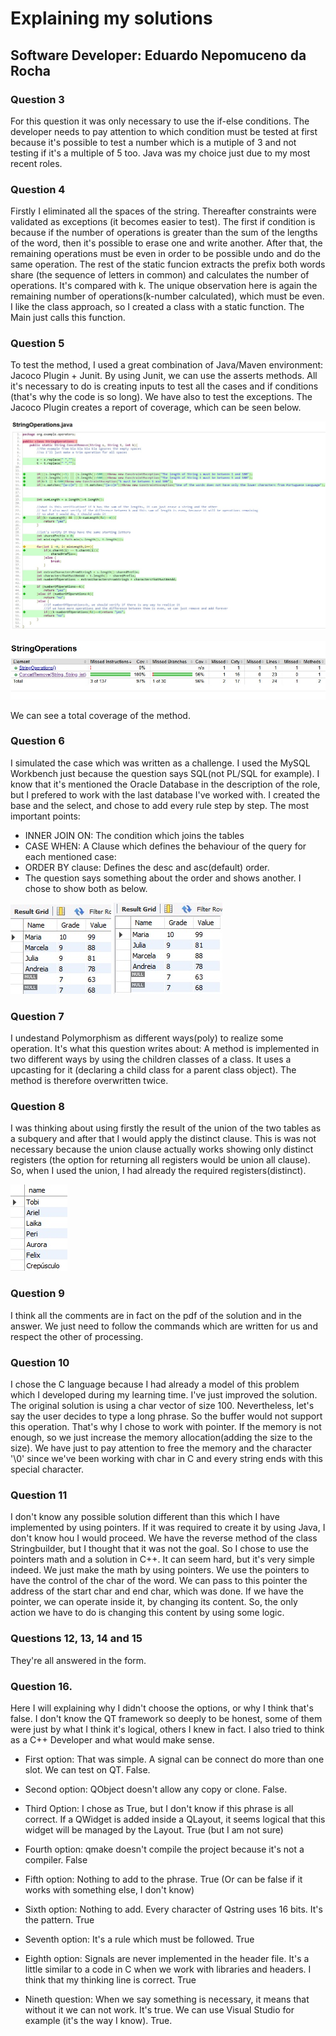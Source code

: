 # Explaining my solutions
## Software Developer: Eduardo Nepomuceno da Rocha

### Question 3

For this question it was only necessary to use the if-else conditions. The developer needs to pay attention to which condition must be tested at first because it's possible to test a number which is a mutiple of 3 and not testing if it's a multiple of 5 too. Java was my choice just due to my most recent roles. 

### Question 4

Firstly I eliminated all the spaces of the string. Thereafter constraints were validated as exceptions (it becomes easier to test). The first if condition is because if the number of operations is greater than the sum of the lengths of the word, then it's possible to erase one and write another. After that, the remaining operations must be even in order to be possible undo and do the same operation. The rest of the static funcion extracts the prefix both words share (the sequence of letters in common) and calculates the number of operations. It's compared with k. The unique observation here is again the remaining number of operations(k-number calculated), which must be even. I like the class approach, so I created a class with a static function. The Main just calls this function. 

### Question 5

To test the method, I used a great combination of Java/Maven environment: Jacoco Plugin + Junit. By using Junit, we can use the asserts methods. All it's necessary to do is creating inputs to test all the cases and if conditions (that's why the code is so long). We have also to test the exceptions. The Jacoco Plugin creates a report of coverage, which can be seen below.

![alt text](testejacoco1.jpg)

![alt text](testejacoco2.jpg)

We can see a total coverage of the method. 

### Question 6 

I simulated the case which was written as a challenge. I used the MySQL Workbench just because the question says SQL(not PL/SQL for example). I know that it's mentioned the Oracle Database in the description of the role, but I prefered to work with the last database I've worked with. I created the base and the select, and chose to add every rule step by step. The most important points:

* INNER JOIN ON: The condition which joins the tables
* CASE WHEN: A Clause which defines the behaviour of the query for each mentioned case:
* ORDER BY clause: Defines the desc and asc(default) order.
* The question says something about the order and shows another. I chose to show both as below. 

![alt text](resultquery2.jpg)
 ![alt text](resultquery1.jpg)

### Question 7

I undestand Polymorphism as different ways(poly) to realize some operation. It's what this question writes about: A method is implemented in two different ways by using the children classes of a class. It uses a upcasting for it (declaring a child class for a parent class object). The method is therefore overwritten twice. 

### Question 8

I was thinking about using firstly the result of the union of the two tables as a subquery and after that I would apply the distinct clause. This is was not necessary because the union clause actually works showing only distinct registers (the option for returning all registers would be union all clause). So, when I used the union, I had already the required registers(distinct).

![alt text](resultquery3.jpg)

### Question 9

I think all the comments are in fact on the pdf of the solution and in the answer. We just need to follow the commands which are written for us and respect the other of processing. 

### Question 10

I chose the C language because I had already a model of this problem which I developed during my learning time. I've just improved the solution. The original solution is using a char vector of size 100. Nevertheless, let's say the user decides to type a long phrase. So the buffer would not support this operation. That's why I chose to work with pointer. If the memory is not enough, so we just increase the memory allocation(adding the size to the size). We have just to pay attention to free the memory and the character '\0' since we've been working with char in C and every string ends with this special character. 

### Question 11

I don't know any possible solution different than this which I have implemented by using pointers. If it was required to create it by using Java, I don't know hou I would proceed. We have the reverse method of the class Stringbuilder, but I thought that it was not the goal. So I chose to use the pointers math and a solution in C++. It can seem hard, but it's very simple indeed. We just make the math by using pointers. We use the pointers to have the control of the char of the word. We can pass to this pointer the address of the start char and end char, which was done. If we have the pointer, we can operate inside it, by changing its content. So, the only action we have to do is changing this content by using some logic. 

### Questions 12, 13, 14 and 15

They're all answered in the form. 

### Question 16. 

Here I will explaining why I didn't choose the options, or why I think that's false. I don't know the QT framework so deeply to be honest, some of them were just by what I think it's logical, others I knew in fact. I also tried to think as a C++ Developer and what would make sense. 

* First option: That was simple. A signal can be connect do more than one slot. We can test on QT. False.

* Second option: QObject doesn't allow any copy or clone. False.

* Third Option: I chose as True, but I don't know if this phrase is all correct. If a QWidget is added inside a QLayout, it seems logical that this widget will be managed by the Layout. True (but I am not sure)

* Fourth option: qmake doesn't compile the project because it's not a compiler. False

* Fifth option: Nothing to add to the phrase. True (Or can be false if it works with something else, I don't know)

* Sixth option: Nothing to add. Every character of Qstring uses 16 bits. It's the pattern. True

* Seventh option: It's a rule which must be followed. True

* Eighth option: Signals are never implemented in the header file. It's a little similar to a code in C when we work with libraries and headers. I think that my thinking line is correct. True

* Nineth question: When we say something is necessary, it means that without it we can not work. It's true. We can use Visual Studio for example (it's the way I know). True.